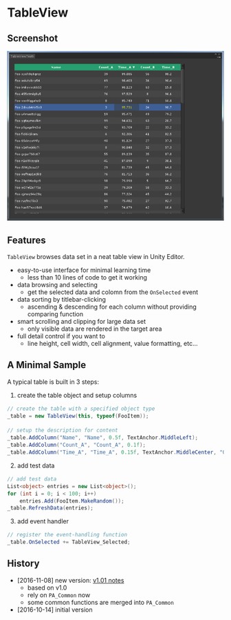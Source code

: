 # TableView

## Screenshot

![screenshot](TableView.png)

## Features

`TableView` browses data set in a neat table view in Unity Editor.  

- easy-to-use interface for minimal learning time
    + less than 10 lines of code to get it working 
- data browsing and selecting
    + get the selected data and colomn from the `OnSelected` event 
- data sorting by titlebar-clicking 
    + ascending & descending for each column without providing comparing function
- smart scrolling and clipping for large data set
    + only visible data are rendered in the target area
- full detail control if you want to  
    + line height, cell width, cell alignment, value formatting, etc... 

## A Minimal Sample  

A typical table is built in 3 steps:

1. create the table object and setup columns 

``` cs
// create the table with a specified object type
_table = new TableView(this, typeof(FooItem));

// setup the description for content
_table.AddColumn("Name", "Name", 0.5f, TextAnchor.MiddleLeft);
_table.AddColumn("Count_A", "Count_A", 0.1f);
_table.AddColumn("Time_A", "Time_A", 0.15f, TextAnchor.MiddleCenter, "0.000");
```

2. add test data 

``` cs
// add test data
List<object> entries = new List<object>();
for (int i = 0; i < 100; i++)
    entries.Add(FooItem.MakeRandom());
_table.RefreshData(entries);
```

3. add event handler 
``` cs
// register the event-handling function
_table.OnSelected += TableView_Selected;
```

## History

- [2016-11-08] new version: [v1.01 notes](https://github.com/PerfAssist/PA_TableView/releases/tag/v1.01) 
    + based on v1.0
    + rely on `PA_Common` now
    + some common functions are merged into `PA_Common`
- [2016-10-14] initial version
